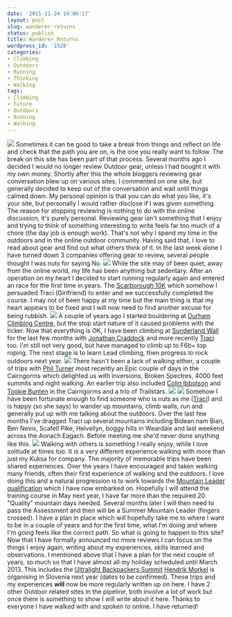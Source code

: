 ```yaml
---
date: '2011-11-24 14:00:17'
layout: post
slug: wanderer-returns
status: publish
title: Wanderer Returns
wordpress_id: '1528'
categories:
- Climbing
- Outdoors
- Running
- Thinking
- Walking
tags:
- Climbing
- Future
- Outdoors
- Running
- Walking
---
```


![](http://www.stevenhorner.com/wp-content/uploads/2011/11/Scotland-September-2011-049.jpg) Sometimes it can be good to take a break from things and reflect on life and check that the path you are on, is the one you really want to follow. The break on this site has been part of that process. Several months ago I decided I would no longer review Outdoor gear, unless I had bought it with my own money. Shortly after this the whole bloggers reviewing gear conversation blew up on various sites. I commented on one site, but generally decided to keep out of the conversation and wait until things calmed down. My personal opinion is that you can do what you like, it's your site, but personally I would rather disclose if I was given something. The reason for stopping reviewing is nothing to do with the online discussion, it's purely personal. Reviewing gear isn't something that I enjoy and trying to think of something interesting to write feels far too much of a chore (the day job is enough work). That's not why I spend my time in the outdoors and in the online outdoor community. Having said that, I love to read about gear and find out what others think of it. In the last week alone I have turned down 3 companies offering gear to review, several people thought I was nuts for saying No. ![](http://www.stevenhorner.com/wp-content/uploads/2011/11/Scarborough-10K.jpg) While the site may of been quiet, away from the online world, my life has been anything but sedentary. After an operation on my heart I decided to start running regularly again and entered an race for the first time in years. The [Scarborough 10K](http://www.google.co.uk/url?sa=t&rct=j&q=scarborough%2010k&source=web&cd=1&ved=0CDoQFjAA&url=http%3A%2F%2Fwww.yorkshirecoast10k.co.uk%2F&ei=xz3OTumOFobe8QPMloTGDw&usg=AFQjCNGiDnstSHTWOhh7qznBWGAl7VGa4Q) which somehow I persuaded Traci (Girlfriend) to enter and we successfully completed the course. I may not of been happy at my time but the main thing is that my heart appears to be fixed and I will now need to find another excuse for being rubbish. ![](http://www.stevenhorner.com/wp-content/uploads/2011/11/IMG_20111023_165854-600x450.jpg) A couple of years ago I started bouldering at [Durham Climbing Centre](www.durhamclimbingcentre.co.uk/), but the stop start nature of it caused problems with the ticker. Now that everything is OK, I have been climbing at [Sunderland Wall](www.sunderlandwall.co.uk/) for the last few months with [Jonathan Craddock](http://jonathancraddock.com) and more recently [Traci](http://twitter.com/#!/traci_howarth) too. I'm still not very good, but have managed to climb up to F6b+ top roping. The next stage is to learn Lead climbing, then progress to rock outdoors next year. ![](http://www.stevenhorner.com/wp-content/uploads/2011/11/IMG_20111113_131438.jpg) There hasn't been a lack of walking either, a couple of trips with [Phil Turner](http://twitter.com/#!/philoutdoors) most recently an Epic couple of days in the Cairngorms which delighted us with inversions, Broken Spectres, 4000 feet summits and night walking. An earlier trip also included [Colin Ibbotson](http://twitter.com/#!/tramplite) and [Tookie Bunten](http://twitter.com/#!/tookiebunten) in the Cairngorms and a trio of Trailstars. ![](http://www.stevenhorner.com/wp-content/uploads/2011/11/Cairngorms-September-2011-073.jpg) ![](http://www.stevenhorner.com/wp-content/uploads/2011/11/Aonach-Eagach-2011-045.jpg) Somehow I have been fortunate enough to find someone who is nuts as me ([Traci](http://twitter.com/#!/traci_howarth)) and is happy (so she says) to wander up mountains, climb walls, run and generally put up with me talking about the outdoors. Over the last few months I've dragged Traci up several mountains including Bidean nam Bian, Ben Nevis, Scafell Pike, Helvellyn, boggy hills in Weardale and last weekend across the Aonach Eagach. Before meeting me she'd never done anything like this. ![](http://www.stevenhorner.com/wp-content/uploads/2011/11/Scotland-September-2011-047.jpg) Walking with others is something I really enjoy, while I love solitude at times too. It is a very different experience walking with more than just my Kuksa for company. The majority of memorable trips have been shared experiences. Over the years I have encouraged and taken walking many friends, often their first experience of walking and the outdoors. I love doing this and a natural progression is to work towards the [Mountain Leader qualification](http://www.mltuk.org/) which I have now embarked on. Hopefully I will attend the training course in May next year, I have far more than the required 20 "Quality" mountain days needed. Several months later I will then need to pass the Assessment and then will be a Summer Mountain Leader (fingers crossed). I have a plan in place which will hopefully take me to where I want to be in a couple of years and for the first time, what I'm doing and where I'm going feels like the correct path. So what is going to happen to this site? Now that I have formally announced no more reviews I can focus on the things I enjoy again, writing about my experiences, skills learned and observations. I mentioned above that I have a plan for the next couple of years, so much so that I have almost all my holiday scheduled until March 2013. This includes the [Ultralight Backpackers Summit](http://ultralightsummit.com/2011/10/31/the-polls-are-closed/) [Hendrik Morkel](http://www.hikinginfinland.com) is organising in Slovenia next year (dates to be confirmed). These trips and my experiences **will** now be more regularly written up on here. I have 2 other Outdoor related sites in the pipeline, both involve a lot of work but once there is something to show I will write about it here. Thanks to everyone I have walked with and spoken to online. I have returned! 

